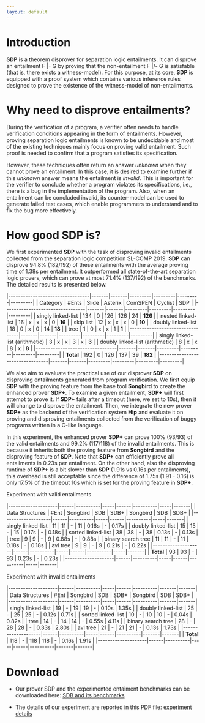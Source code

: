 ```yaml
---
layout: default
---
```


# Introduction

**SDP** is a theorem disprover for separation logic entailments. It can
disprove an entailment F |- G by proving that the non-entailment F |/- G
is satisfable (that is, there exists a witness-model). For this purpose,
at its core, **SDP** is equipped with a proof system which contains
various inference rules designed to prove the existence of the
witness-model of non-entailments.

# Why need to disprove entailments?

During the verification of a program, a verifier often needs to handle
verification conditions appearing in the form of entailments. However,
proving separation logic entailments is known to be undecidable and most
of the existing techniques mainly focus on proving valid entailment.
Such proof is needed to confirm that a program satisfies its
specification.

However, these techniques often return an answer *unknown* when they
cannot prove an entailment. In this case, it is desired to examine
further if this *unknown* answer means the entailment is *invalid*. This
is important for the verifier to conclude whether a program violates its
specifications, i.e., there is a bug in the implementation of the
program. Also, when an entailment can be concluded invalid, its
counter-model can be used to generate failed test cases, which enable
programmers to understand and to fix the bug more effectively.

# How good SDP is?

We first experimented **SDP** with the task of disproving invalid
entailments collected from the separation logic competition
SL-COMP 2019. **SDP** can disprove 94.8% (182/192) of these entailments
with the average proving time of 1.38s per entailment. It outperformed
all state-of-the-art separation logic provers, which can prove at most
71.4% (137/192) of the benchmarks. The detailed results is presented
below.

|---------------------------------|-------|-------|---------|---------|---------|---------|
| Category                        | #Ents | Slide | Asterix | ComSPEN | Cyclist | SDP     |
|---------------------------------|-------|-------|---------|---------|---------|---------|
| singly linked-list              |   134 | 0     | 126     |     126 |      24 | **126** |
| nested linked-list              |    16 | x     | x       |       x |       0 | **16**  |
| skip list                       |    12 | x     | x       |       x |       0 | **10**  |
| doubly linked-list              |    18 | 0     | x       |       0 |      14 | **18**  |
| tree                            |     1 | 0     | x       |       x |       1 | **1**   |
|---------------------------------|-------|-------|---------|---------|---------|---------|
| singly linked-list (arithmetic) |     3 | x     | x       |       3 |       x | **3**   |
| doubly linked-list (arithmetic) |     8 | x     | x       |       8 |       x | **8**   |
|---------------------------------|-------|-------|---------|---------|---------|---------|
| **Total**                       |   192 | 0     | 126     |     137 |      39 | **182** |
|---------------------------------|-------|-------|---------|---------|---------|---------|


We also aim to evaluate the practical use of our disprover **SDP** on
disproving entailments generated from program verification. We first
equip **SDP** with the proving feature from the base tool **Songbird**
to create the enhanced prover **SDP+**. To examine a given entailment,
**SDP+** will first attempt to prove it. If **SDP+** fails after a
timeout (here, we set to 10s), then it will change to disprove the
entailment. Then, we integrate the new prover **SDP+** as the backend of
the verification system **Hip** and evaluate it on proving and
disproving entailments collected from the verification of buggy
programs written in a C-like language. 

In this experiment, the enhanced prover **SDP+** can prove 100% (93/93)
of the valid entailments and 99.2\% (117/118) of the invalid
entailments. This is because it inherits both the proving feature from
**Songbird** and the disproving feature of **SDP**. Note that **SDP+**
can efficiently prove all entailments in 0.23s per entailment. On the
other hand, also the disproving runtime of **SDP+** is a bit slower than
**SDP** (1.91s vs 0.16s per entailments), this overhead is still
acceptable since the difference of 1.75s (1.91 - 0.16) is only 17.5\% of
the timeout 10s which is set for the proving feature in **SDP+**.

Experiment with valid entailments

|--------------------|------|----------|-----|------|----------|-----|-------|
| Data Structures    | #Ent | Songbird | SDB | SDB+ | Songbird | SDB | SDB+  |
|--------------------|------|----------|-----|------|----------|-----|-------|
| singly linked-list |   11 |       11 | -   |   11 | 0.16s    | -   | 0.17s |
| doubly linked-list |   15 |       15 | -   |   15 | 0.17s    | -   | 0.18s |
| sorted linked-list |   38 |       38 | -   |   38 | 0.13s    | -   | 0.13s |
| tree               |    9 |        9 | -   |    9 | 0.88s    | -   | 0.88s |
| binary search tree |   11 |       11 | -   |   11 | 0.18s    | -   | 0.18s |
| avl tree           |    9 |        9 | -   |    9 | 0.21s    | -   | 0.22s |
|--------------------|------|----------|-----|------|----------|-----|-------|
| **Total**          |   93 |       93 | -   |   93 | 0.23s    | -   | 0.23s |
|--------------------|------|----------|-----|------|----------|-----|-------|

Experiment with invalid entailments

|--------------------|------|----------|-----|------|----------|-------|-------|
| Data Structures    | #Ent | Songbird | SDB | SDB+ | Songbird | SDB   | SDB+  |
|--------------------|------|----------|-----|------|----------|-------|-------|
| singly linked-list |   19 | -        |  19 |   19 | -        | 0.10s | 1.35s |
| doubly linked-list |   25 | -        |  25 |   25 | -        | 0.12s | 0.71s |
| sorted linked-list |   10 | -        |  10 |   10 | -        | 0.04s | 0.82s |
| tree               |   14 | -        |  14 |   14 | -        | 0.55s | 4.11s |
| binary search tree |   28 | -        |  28 |   28 | -        | 0.33s | 2.80s |
| avl tree           |   21 | -        |  21 |   21 | -        | 0.13s | 1.73s |
|--------------------|------|----------|-----|------|----------|-------|-------|
| **Total**          |  118 | -        | 118 |  118 | -        | 0.16s | 1.91s |
|--------------------|------|----------|-----|------|----------|-------|-------|

# Download

- Our prover SDP and the experimented entaiment benchmarks can be
  downloaded here: [SDB and its
  benchmarks]()

- The details of our experiment are reported in this PDF file:
  [experiment details]()
